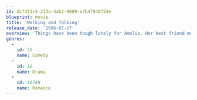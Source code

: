 ```yaml
---
id: dcf4f1c4-213a-4ab3-9009-e7b4f946f54e
blueprint: movie
title: 'Walking and Talking'
release_date: '1996-07-17'
overview: 'Things have been tough lately for Amelia. Her best friend moved out of the apartment, her cat got cancer, and now her best friend, Laura, is getting married. She copes with things, from the help of Andrew, Frank, Laura, and a brief romance with Bill "The Ugly Guy".'
genres:
  -
    id: 35
    name: Comedy
  -
    id: 18
    name: Drama
  -
    id: 10749
    name: Romance
---
```

